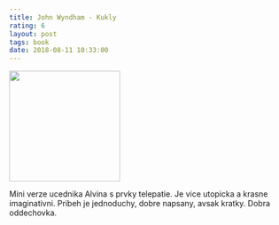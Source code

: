 ```yaml
---
title: John Wyndham - Kukly
rating: 6
layout: post
tags: book
date: 2018-08-11 10:33:00
---
```

<img width="200" src="https://www.databazeknih.cz/images_books/13_/13863/big_kukly-Qso-13863.jpg" />
<p>
Mini verze ucednika Alvina s prvky telepatie. Je vice utopicka a krasne imaginativni. Pribeh je jednoduchy, dobre napsany, avsak kratky. Dobra oddechovka.
</p>
